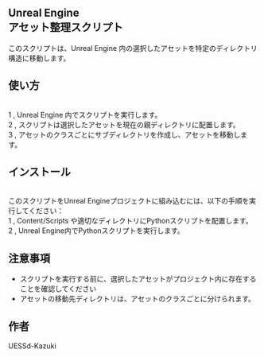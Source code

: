## Unreal Engine <br /> アセット整理スクリプト
このスクリプトは、Unreal Engine 内の選択したアセットを特定のディレクトリ構造に移動します。

## 使い方
<br />1 , Unreal Engine 内でスクリプトを実行します。
<br />2 , スクリプトは選択したアセットを現在の親ディレクトリに配置します。
<br />3 , アセットのクラスごとにサブディレクトリを作成し、アセットを移動します。

## インストール
<br />このスクリプトをUnreal Engineプロジェクトに組み込むには、以下の手順を実行してください：
<br />1 , Content/Scripts や適切なディレクトリにPythonスクリプトを配置します。
<br />2 , Unreal Engine内でPythonスクリプトを実行します。

## 注意事項
- スクリプトを実行する前に、選択したアセットがプロジェクト内に存在することを確認してください
- アセットの移動先ディレクトリは、アセットのクラスごとに分けられます。

## 作者
UESSd-Kazuki
